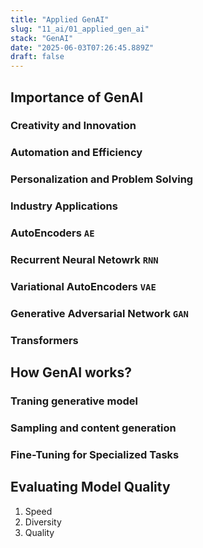 ```yaml
---
title: "Applied GenAI"
slug: "11_ai/01_applied_gen_ai"
stack: "GenAI"
date: "2025-06-03T07:26:45.889Z"
draft: false
---
```


## Importance of GenAI

### Creativity and Innovation

### Automation and Efficiency

### Personalization and Problem Solving

### Industry Applications



### AutoEncoders `AE`

### Recurrent Neural Netowrk `RNN`

### Variational AutoEncoders `VAE`

### Generative Adversarial Network `GAN`

### Transformers

## How GenAI works?

### Traning generative model

### Sampling and content generation

### Fine-Tuning for Specialized Tasks

## Evaluating Model Quality

1. Speed
2. Diversity
3. Quality
